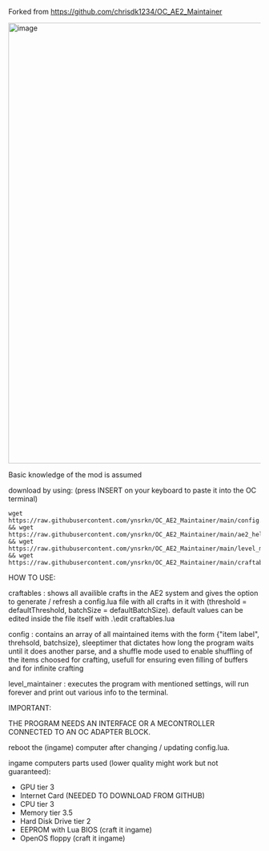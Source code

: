 Forked from https://github.com/chrisdk1234/OC_AE2_Maintainer

<img width="1485" height="879" alt="image" src="https://github.com/user-attachments/assets/d585584f-ca4d-4fba-805a-6c51d3cd0123" />



Basic knowledge of the mod is assumed

download by using: (press INSERT on your keyboard to paste it into the OC terminal)
```
wget https://raw.githubusercontent.com/ynsrkn/OC_AE2_Maintainer/main/config.lua && wget https://raw.githubusercontent.com/ynsrkn/OC_AE2_Maintainer/main/ae2_helpers.lua && wget https://raw.githubusercontent.com/ynsrkn/OC_AE2_Maintainer/main/level_maintainer.lua && wget https://raw.githubusercontent.com/ynsrkn/OC_AE2_Maintainer/main/craftables.lua
```

HOW TO USE:

craftables : shows all availible crafts in the AE2 system and gives the option to generate / refresh a config.lua file with all crafts in it with (threshold = defaultThreshold, batchSize = defaultBatchSize).
default values can be edited inside the file itself with .\edit craftables.lua

config : contains an array of all maintained items with the form {"item label", threhsold, batchsize}, sleeptimer that dictates how long the program waits until it does another parse, and a shuffle mode used to enable shuffling of the items choosed for crafting, usefull for ensuring even filling of buffers and for infinite crafting

level_maintainer : executes the program with mentioned settings, will run forever and print out various info to the terminal.

IMPORTANT:

THE PROGRAM NEEDS AN INTERFACE OR A MECONTROLLER CONNECTED TO AN OC ADAPTER BLOCK.

reboot the (ingame) computer after changing / updating config.lua.

ingame computers parts used (lower quality might work but not guaranteed):
- GPU tier 3
- Internet Card (NEEDED TO DOWNLOAD FROM GITHUB)
- CPU tier 3
- Memory tier 3.5
- Hard Disk Drive tier 2
- EEPROM with Lua BIOS (craft it ingame)
- OpenOS floppy (craft it ingame)

